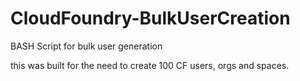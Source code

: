 # CloudFoundry-BulkUserCreation
BASH Script for bulk user generation

this was built for the need to create 100 CF users, orgs and spaces.
